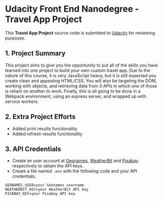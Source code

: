 # Udacity Front End Nanodegree - Travel App Project

This **Travel App Project** source code is submitted to [Udacity](https://www.udacity.com/ "Udacity") for reviewing purposes.

## 1. Project Summary

This project aims to give you the opportunity to put all of the skills you have learned into one project to build your own custom travel app. Due to the nature of this course, it is very JavaScript heavy, but it is still expected you create clean and appealing HTML/CSS. You will also be targeting the DOM, working with objects, and retrieving data from 3 APIs in which one of those is reliant on another to work. Finally, this is all going to be done in a Webpack environment, using an express server, and wrapped up with service workers.

## 2. Extra Project Efforts

* Added print results functionality
* Added refresh results functionality

## 3. API Credentials

* Create an user account at [Geonames](https://www.geonames.org/ "Geonames"), [WeatherBit](https://www.weatherbit.io/ "WeatherBit") and [Pixabay](https://pixabay.com/ "Pixabay") respectively to obtain the API keys.
* Create a file named `.env` with the following code and your API credentials.
```
GEONAMES_USER=your Geonames username
WEATHERBIT_KEY=your WeatherBit API key
PIXABAY_KEY=your Pixabay API key
```